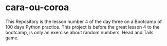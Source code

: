 # cara-ou-coroa
This Repository is the lesson number 4 of the day three on a Bootcamp of 100 days Python practice. This project is before the great lesson 4 to the bootcamp, is only an exercise about random numbers, Head and Tails game.
